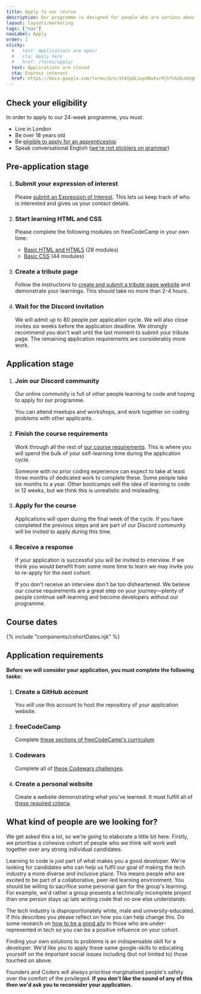 ```yaml
---
title: Apply to our course
description: Our programme is designed for people who are serious about a career in web development, are comfortable with uncertainty, can take initiative, and believe strongly in the value of community and helping others.
layout: layouts/marketing
tags: ["nav"]
navLabel: Apply
order: 2
sticky:
  #   text: Applications are open!
  #   cta: Apply here
  #   href: /forms/apply/
  text: Applications are closed
  cta: Express interest
  href: https://docs.google.com/forms/d/e/1FAIpQLSepdNxKsrMjhfnbdkzKUgNpeWFmp8WLyiqTe_UY10TsPpFOEQ/viewform
---
```


## Check your eligibility

In order to apply to our 24-week programme, you must:

- Live in London
- Be over 18 years old
- Be [eligible to apply for an apprenticeship](https://www.gov.uk/guidance/apprenticeship-funding-rules-for-employers/annex-a-eligibility-criteria-who-we-fund)
- Speak conversational English ([we're not sticklers on grammar](https://wearyourvoicemag.com/language-purists-white-supremacy-classism/))

## Pre-application stage

1. ### Submit your expression of interest

   Please [submit an Expression of Interest](https://docs.google.com/forms/d/e/1FAIpQLSepdNxKsrMjhfnbdkzKUgNpeWFmp8WLyiqTe_UY10TsPpFOEQ/viewform). This lets us keep track of who is interested and gives us your contact details.

1. ### Start learning HTML and CSS

   Please complete the following modules on freeCodeCamp in your own time:

   - [Basic HTML and HTML5](https://www.freecodecamp.org/learn/responsive-web-design/basic-html-and-html5/) (28 modules)
   - [Basic CSS](https://www.freecodecamp.org/learn/responsive-web-design/basic-css/) (44 modules)

1. ### Create a tribute page

   Follow the instructions to [create and submit a tribute page website](/forms/tribute/) and demonstrate your learnings. This should take no more than 2-4 hours.

1. ### Wait for the Discord invitation

   We will admit up to 80 people per application cycle. We will also close invites six weeks before the application deadline. We strongly recommend you don't wait until the last moment to submit your tribute page. The remaining application requirements are considerably more work.

   <!-- {ol:.grid} -->

## Application stage

1. ### Join our Discord community

   Our online community is full of other people learning to code and hoping to apply for our programme.
   
   You can attend meetups and workshops, and work together on coding problems with other applicants.

1. ### Finish the course requirements

   Work through all the rest of [our course requirements](#application-requirements). This is where you will spend the bulk of your self-learning time during the application cycle.

   Someone with no prior coding experience can expect to take at least three months of dedicated work to complete these. Some people take six months to a year. Other bootcamps sell the idea of learning to code in 12 weeks, but we think this is unrealistic and misleading.

1. ### Apply for the course

   Applications will open during the final week of the cycle. If you have completed the previous steps and are part of our Discord community will be invited to apply during this time.

1. ### Receive a response

   If your application is successful you will be invited to interview. If we think you would benefit from some more time to learn we may invite you to re-apply for the next cohort.

   If you don't receive an interview don't be too disheartened. We believe our course requirements are a great step on your journey—plenty of people continue self-learning and become developers without our programme.

   <!-- {ol:.grid} -->


## Course dates

{% include "components/cohortDates.njk" %}
   <!-- {ul:.grid} -->


## Application requirements

**Before we will consider your application, you must complete the following tasks:**

1. ### Create a GitHub account

   You will use this account to host the repository of your application website.

1. ### freeCodeCamp

   Complete [these sections of freeCodeCamp's curriculum](/requirements/freecodecamp)

1. ### Codewars

   Complete all of [these Codewars challenges](/requirements/codewars).

1. ### Create a personal website

   Create a website demonstrating what you've learned. It must fulfill all of [these required criteria](/requirements/website).

## What kind of people are we looking for?

We get asked this a lot, so we're going to elaborate a little bit here. Firstly, we prioritise a cohesive cohort of people who we think will work well together over any strong individual candidates.

Learning to code is just part of what makes you a good developer. We're looking for candidates who can help us fulfil our goal of making the tech industry a more diverse and inclusive place. This means people who are excited to be part of a collaborative, peer-led learning environment. You should be willing to sacrifice some personal gain for the group's learning. For example, we'd rather a group presents a technically incomplete project than one person stays up late writing code that no one else understands.

The tech industry is disproportionately white, male and university-educated. If this describes you please reflect on how you can help change this. Do some research on [how to be a good ally](https://www.guidetoallyship.com) to those who are under-represented in tech so you can be a positive influence on your cohort.

Finding your own solutions to problems is an indispensable skill for a developer. We'd like you to apply these same google-skills to educating yourself on the important social issues including (but not limited to) those touched on above.

Founders and Coders will always prioritise marginalised people's safety over the comfort of the privileged. **If you don't like the sound of any of this then we'd ask you to reconsider your application.**
